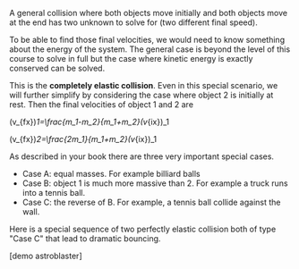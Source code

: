 
A general collision where both objects move initially and both objects move at the end has two unknown to solve for (two different final speed). 

To be able to find those final velocities, we would need to know something about the energy of the system. The general case is beyond the level of this course to solve in full but the case where kinetic energy is exactly conserved can be solved. 

This is the **completely elastic collision**. Even in this special scenario, we will further simplify by considering the case where object 2 is initially at rest. Then the final velocities of object 1 and 2 are 

<lrn-math inline> (v_{fx})_1=\frac{m_1-m_2}{m_1+m_2}(v_{ix})_1 </lrn-math>

<lrn-math inline>(v_{fx})_2=\frac{2m_1}{m_1+m_2}(v_{ix})_1</lrn-math>

As described in your book there are three very important special cases.
 
* Case A: equal masses. For example billiard balls
* Case B: object 1 is much more massive than 2. For example a truck runs into a tennis ball. 
* Case C: the reverse of B.  For example, a tennis ball collide against the wall.  

Here is a special sequence of two perfectly elastic collision both of type "Case C" that lead to dramatic bouncing. 

[demo astroblaster]

